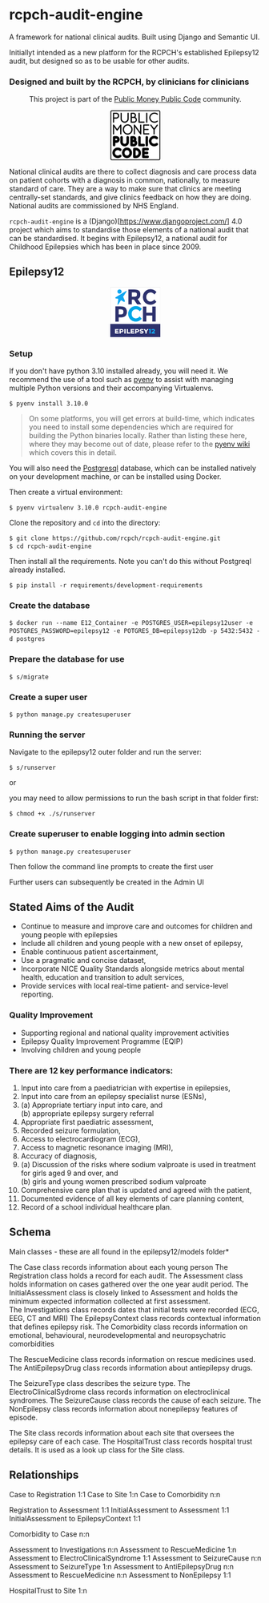 # rcpch-audit-engine

A framework for national clinical audits. Built using Django and Semantic UI.

Initiallyt intended as a new platform for the RCPCH's established Epilepsy12 audit, but designed so as to be usable for other audits.

### Designed and built by the RCPCH, by clinicians for clinicians

<p align="center">
    <p align="center"></p>
    <p align="center">This project is part of the <a href="https://publicmoneypubliccode.org.uk/">Public Money Public Code</a> community.</p>
    <p align="center">
    <img align="center" src="epilepsy12/static/logo-block-outline-sm.png" width='100px'/>
    </p>
</p>

National clinical audits are there to collect diagnosis and care process data on patient cohorts with a diagnosis in common, nationally, to measure standard of care. They are a way to make sure that clinics are meeting centrally-set standards, and give clinics feedback on how they are doing. National audits are commissioned by NHS England.

`rcpch-audit-engine` is a (Django)[https://www.djangoproject.com/] 4.0 project which aims to standardise those elements of a national audit that can be standardised. It begins with Epilepsy12, a national audit for Childhood Epilepsies which has been in place since 2009.

## Epilepsy12

<p align="center">
    <img align="center" src="epilepsy12/static/epilepsy12-logo-1.png" width='100px'/>
</p>

### Setup

If you don't have python 3.10 installed already, you will need it. We recommend the use of a tool such as [pyenv](https://github.com/pyenv/pyenv) to assist with managing multiple Python versions and their accompanying Virtualenvs.

```console
$ pyenv install 3.10.0
```

> On some platforms, you will get errors at build-time, which indicates you need to install some dependencies which are required for building the Python binaries locally. Rather than listing these here, where they may become out of date, please refer to the [pyenv wiki](https://github.com/pyenv/pyenv/wiki) which covers this in detail.



You will also need the [Postgresql](https://www.postgresql.org/) database, which can be installed natively on your development machine, or can be installed using Docker.



Then create a virtual environment:

```console
$ pyenv virtualenv 3.10.0 rcpch-audit-engine
```

Clone the repository and `cd` into the directory:

```console
$ git clone https://github.com/rcpch/rcpch-audit-engine.git
$ cd rcpch-audit-engine
```

Then install all the requirements. Note you can't do this without Postgreql already installed.

```console
$ pip install -r requirements/development-requirements
```

### Create the database

```command
$ docker run --name E12_Container -e POSTGRES_USER=epilepsy12user -e POSTGRES_PASSWORD=epilepsy12 -e POTGRES_DB=epilepsy12db -p 5432:5432 -d postgres
```

### Prepare the database for use

```console
$ s/migrate
```

### Create a super user

```console
$ python manage.py createsuperuser
```

### Running the server

Navigate to the epilepsy12 outer folder and run the server:

```console
$ s/runserver
```

or

you may need to allow permissions to run the bash script in that folder first:

```console
$ chmod +x ./s/runserver
```

### Create superuser to enable logging into admin section

```console
$ python manage.py createsuperuser
```

Then follow the command line prompts to create the first user

Further users can subsequently be created in the Admin UI

## Stated Aims of the Audit

* Continue to measure and improve care and outcomes for children and young people with
epilepsies
* Include all children and young people with a new onset of epilepsy,
* Enable continuous patient ascertainment,
* Use a pragmatic and concise dataset,
* Incorporate NICE Quality Standards alongside metrics about mental health, education and
transition to adult services,
* Provide services with local real-time patient- and service-level reporting.

### Quality Improvement

* Supporting regional and national quality improvement activities
* Epilepsy Quality Improvement Programme (EQIP)
* Involving children and young people

### There are 12 key performance indicators:

1. Input into care from a paediatrician with expertise in epilepsies,
2. Input into care from an epilepsy specialist nurse (ESNs),
3. (a) Appropriate tertiary input into care, and  
   (b) appropriate epilepsy surgery referral
4. Appropriate first paediatric assessment,
5. Recorded seizure formulation,
6. Access to electrocardiogram (ECG),
7. Access to magnetic resonance imaging (MRI),
8. Accuracy of diagnosis,
9. (a) Discussion of the risks where sodium valproate is used in treatment for girls aged 9 and over,
and  
(b) girls and young women prescribed sodium valproate
10. Comprehensive care plan that is updated and agreed with the patient,
11. Documented evidence of all key elements of care planning content,
12. Record of a school individual healthcare plan.

## Schema

Main classes - these are all found in the epilepsy12/models folder*

The Case class records information about each young person
The Registration class holds a record for each audit.
The Assessment class holds information on cases gathered over the one year audit period.
The InitialAssessment class is closely linked to Assessment and holds the minimum expected information collected at first assessment.  
The Investigations class records dates that initial tests were recorded (ECG, EEG, CT and MRI)
The EpilepsyContext class records contextual information that defines epilepsy risk.
The Comorbidity class records information on emotional, behavioural, neurodevelopmental and neuropsychatric comorbidities

The RescueMedicine class records information on rescue medicines used.
The AntiEpilepsyDrug class records information about antiepilepsy drugs.

The SeizureType class describes the seizure type.
The ElectroClinicalSydrome class records information on electroclinical syndromes.
The SeizureCause class records the cause of each seizure.
The NonEpilepsy class records information about nonepilepsy features of episode.

The Site class records information about each site that oversees the epilepsy care of each case.
The HospitalTrust class records hospital trust details. It is used as a look up class for the Site class.


## Relationships

Case to Registration 1:1
Case to Site 1:n
Case to Comorbidity n:n

Registration to Assessment 1:1
InitialAssessment to Assessment 1:1
InitialAssessment to EpilepsyContext  1:1

Comorbidity to Case n:n

Assessment to Investigations n:n
Assessment to RescueMedicine 1:n
Assessment to ElectroClinicalSyndrome 1:1
Assessment to SeizureCause n:n
Assessment to SeizureType 1:n
Assessment to AntiEpilepsyDrug n:n
Assessment to RescueMedicine n:n
Assessment to NonEpilepsy 1:1

HospitalTrust to Site 1:n